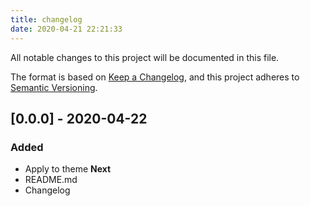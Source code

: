 ```yaml
---
title: changelog
date: 2020-04-21 22:21:33
---
```



All notable changes to this project will be documented in this file.

The format is based on [Keep a Changelog](https://keepachangelog.com/en/1.0.0/),
and this project adheres to [Semantic Versioning](https://semver.org/spec/v2.0.0.html).

## [0.0.0] - 2020-04-22

### Added

- Apply to theme **Next**
- README.md
- Changelog

